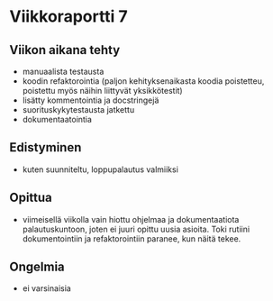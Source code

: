 # Viikkoraportti 7

## Viikon aikana tehty
- manuaalista testausta
- koodin refaktorointia (paljon kehityksenaikasta koodia poistetteu, poistettu myös näihin liittyvät yksikkötestit)
- lisätty kommentointia ja docstringejä
- suorituskykytestausta jatkettu
- dokumentaatointia

## Edistyminen
- kuten suunniteltu, loppupalautus valmiiksi

## Opittua
- viimeisellä viikolla vain hiottu ohjelmaa ja dokumentaatiota palautuskuntoon, joten ei juuri opittu uusia asioita. Toki rutiini dokumentointiin ja refaktorointiin paranee, kun näitä tekee. 

## Ongelmia
- ei varsinaisia


